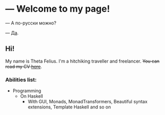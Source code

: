 # — Welcome to my page!

— А по-русски можно?

— [Да](https://thetafelius.github.io/indexRu.html).

## Hi!

My name is Theta Felius. I'm a hitchiking traveller and freelancer. ~~You can read my CV [here](https://thetafelius.github.io/cv.html)~~.

### Abilities list:
* Programming
   * On Haskell
      * With GUI, Monads, MonadTransformers, Beautiful syntax extensions, Template Haskell and so on

